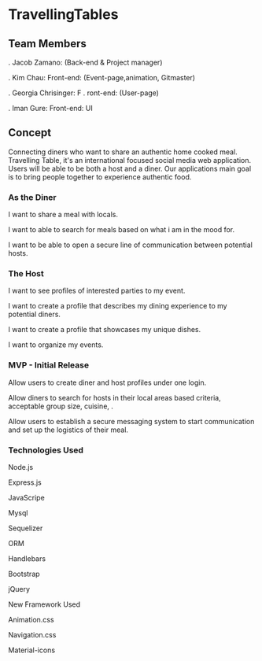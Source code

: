 # TravellingTables

##  Team Members

. Jacob Zamano:   (Back-end & Project manager)

. Kim Chau:  Front-end:   (Event-page,animation, Gitmaster)

. Georgia Chrisinger: F . ront-end: (User-page)

. Iman Gure:   Front-end: UI

## Concept


Connecting diners who want to share an authentic home cooked meal. Travelling Table,  it's an international focused 
social media web application. Users will be able to be both a host and a diner. Our applications main goal is to 
bring people together to experience authentic food.


###  As the Diner

 
 I want to share a meal with locals.

 I want to able to search for meals based on what i am in the mood for.

 I want to be able to open a secure line of communication between potential hosts.
 

 
 
 
 
 
 ### The Host
 
 
 I want to see profiles of interested parties to my event.
 
 I want to create a profile that describes my dining experience to my potential diners.
 
 I want to create a profile that showcases my unique dishes.
 
 I want to organize my events.








###  MVP - Initial Release
 

 
 Allow users to create diner and host profiles under one login.
 
 Allow diners to search for hosts in their local areas based criteria, acceptable group size, cuisine, .

 Allow users to establish a secure messaging system to start communication and set up the logistics of their meal.






###  Technologies Used


Node.js

Express.js

JavaScripe

Mysql

Sequelizer

ORM

Handlebars

Bootstrap

jQuery


New Framework Used

Animation.css

Navigation.css

Material-icons
